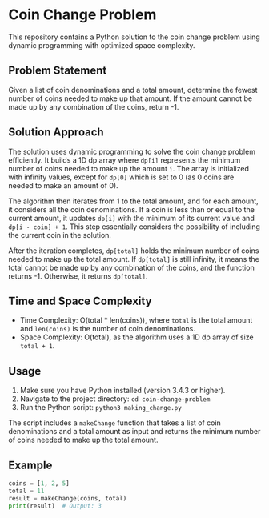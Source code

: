 # Coin Change Problem

This repository contains a Python solution to the coin change problem using dynamic programming with optimized space complexity.

## Problem Statement

Given a list of coin denominations and a total amount, determine the fewest number of coins needed to make up that amount. If the amount cannot be made up by any combination of the coins, return -1.

## Solution Approach

The solution uses dynamic programming to solve the coin change problem efficiently. It builds a 1D dp array where `dp[i]` represents the minimum number of coins needed to make up the amount `i`. The array is initialized with infinity values, except for `dp[0]` which is set to 0 (as 0 coins are needed to make an amount of 0).

The algorithm then iterates from 1 to the total amount, and for each amount, it considers all the coin denominations. If a coin is less than or equal to the current amount, it updates `dp[i]` with the minimum of its current value and `dp[i - coin] + 1`. This step essentially considers the possibility of including the current coin in the solution.

After the iteration completes, `dp[total]` holds the minimum number of coins needed to make up the total amount. If `dp[total]` is still infinity, it means the total cannot be made up by any combination of the coins, and the function returns -1. Otherwise, it returns `dp[total]`.

## Time and Space Complexity

- Time Complexity: O(total * len(coins)), where `total` is the total amount and `len(coins)` is the number of coin denominations.
- Space Complexity: O(total), as the algorithm uses a 1D dp array of size `total + 1`.

## Usage

1. Make sure you have Python installed (version 3.4.3 or higher).
3. Navigate to the project directory: `cd coin-change-problem`
4. Run the Python script: `python3 making_change.py`

The script includes a `makeChange` function that takes a list of coin denominations and a total amount as input and returns the minimum number of coins needed to make up the total amount.

## Example

```python
coins = [1, 2, 5]
total = 11
result = makeChange(coins, total)
print(result)  # Output: 3
